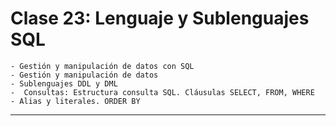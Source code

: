 # Clase 23: Lenguaje y Sublenguajes SQL

```
- Gestión y manipulación de datos con SQL 
- Gestión y manipulación de datos 
- Sublenguajes DDL y DML 
-  Consultas: Estructura consulta SQL. Cláusulas SELECT, FROM, WHERE 
- Alias y literales. ORDER BY
```

---